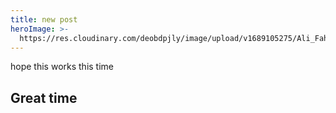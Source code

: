 ```yaml
---
title: new post
heroImage: >-
  https://res.cloudinary.com/deobdpjly/image/upload/v1689105275/Ali_Fahim_2_sp1ahb.png
---
```


hope this works this time

## Great time
